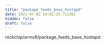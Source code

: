 ```yaml
---
title: "package_feeds_base_hostapd"
date: 2021-07-02 19:01:25.711381
hidden: false
draft: false
---
```


rockchip/armv8/package_feeds_base_hostapd

